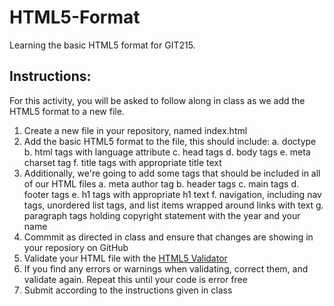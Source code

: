 # HTML5-Format
Learning the basic HTML5 format for GIT215.

## Instructions:
For this activity, you will be asked to follow along in class as we add the HTML5 format to a new file.

1. Create a new file in your repository, named index.html
2. Add the basic HTML5 format to the file, this should include:
   a. doctype
   b. html tags with language attribute
   c. head tags
   d. body tags
   e. meta charset tag
   f. title tags with appropriate title text
3. Additionally, we're going to add some tags that should be included in all of our HTML files
   a. meta author tag
   b. header tags
   c. main tags
   d. footer tags
   e. h1 tags with appropriate h1 text
   f. navigation, including nav tags, unordered list tags, and list items wrapped around links with text
   g. paragraph tags holding copyright statement with the year and your name
4. Commmit as directed in class and ensure that changes are showing in your reposiory on GitHub
5. Validate your HTML file with the [HTML5 Validator](https://validator.w3.org/#validate_by_input)
6. If you find any errors or warnings when validating, correct them, and validate again. Repeat this until your code is error free
7. Submit according to the instructions given in class

